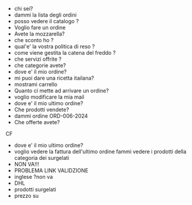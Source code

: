 - chi sei?
- dammi la lista degli ordini
- posso vedere il catalogo ?
- Voglio fare un ordine
- Avete la mozzarella?
- che sconto ho ?
- qual'e' la vostra politica di reso ?
- come viene gestita la catena del freddo ?
- che servizi offrite ?
- che categorie avete?
- dove e' il mio ordine?
- mi puoi dare una ricetta itailana?
- mostrami carrello
- Quanto ci mette ad arrivare un ordine?
- voglio modificare la mia mail
- dove e' il mio ultimo ordine?
- Che prodotti vendete?
- dammi ordine ORD-006-2024
- Che offerte avete?

CF

- dove e' il mio ultimo ordine?
- voglio vedere la fattura dell'ultimo ordine
  fammi vedere i prodotti della categoria dei surgelati
- NON VA!!!
- PROBLEMA LINK VALIDZIONE
- inglese ?non va
- DHL
- prodotti surgelati
- prezzo su
